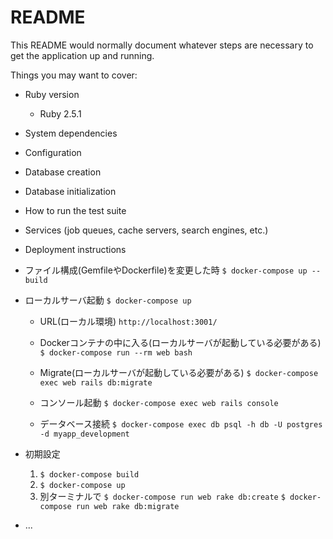 # README

This README would normally document whatever steps are necessary to get the
application up and running.

Things you may want to cover:

* Ruby version
  - Ruby 2.5.1

* System dependencies

* Configuration

* Database creation

* Database initialization

* How to run the test suite

* Services (job queues, cache servers, search engines, etc.)

* Deployment instructions

* ファイル構成(GemfileやDockerfile)を変更した時
  `$ docker-compose up --build`

* ローカルサーバ起動
  `$ docker-compose up`
  - URL(ローカル環境)
    `http://localhost:3001/`

  - Dockerコンテナの中に入る(ローカルサーバが起動している必要がある)
    `$ docker-compose run --rm web bash`

  - Migrate(ローカルサーバが起動している必要がある)
    `$ docker-compose exec web rails db:migrate`

  - コンソール起動
    `$ docker-compose exec web rails console`

  - データベース接続
    `$ docker-compose exec db psql -h db -U postgres -d myapp_development`

* 初期設定
  1. `$ docker-compose build`
  2. `$ docker-compose up`
  3. 別ターミナルで
     `$ docker-compose run web rake db:create`
     `$ docker-compose run web rake db:migrate`

* ...
